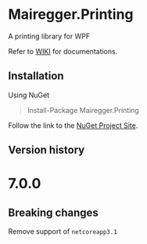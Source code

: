 # Mairegger.Printing
A printing library for WPF

Refer to [WIKI](https://github.com/xxMUROxx/Mairegger.Printing/wiki) for documentations.

## Installation 

Using NuGet

> Install-Package Mairegger.Printing 

Follow the link to the [NuGet Project Site](https://www.nuget.org/packages/Mairegger.Printing/).


## Version history

# 7.0.0
## Breaking changes

Remove support of `netcoreapp3.1`